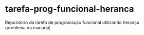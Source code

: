 # tarefa-prog-funcional-heranca
Repositório da tarefa de programação funcional utilizando herança (problema da manada)
